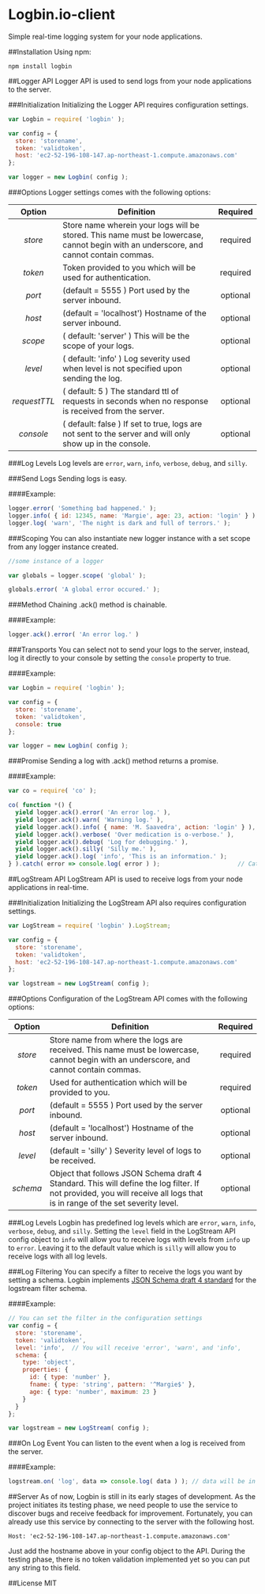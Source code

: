 # Logbin.io-client
Simple real-time logging system for your node applications.

##Installation
Using npm:

    npm install logbin

##Logger API
Logger API is used to send logs from your node applications to the server.

###Initialization
Initializing the Logger API requires configuration settings.

```javascript
var Logbin = require( 'logbin' );

var config = {
  store: 'storename',
  token: 'validtoken',
  host: 'ec2-52-196-108-147.ap-northeast-1.compute.amazonaws.com'
};

var logger = new Logbin( config );
```

###Options
Logger settings comes with the following options:

| Option | Definition | Required |
|:------:| ---------- |:--------:|
| *store* | Store name wherein your logs will be stored. This name must be lowercase, cannot begin with an underscore, and cannot contain commas. | required |
| *token* | Token provided to you which will be used for authentication. | required |
| *port* | (default = 5555 ) Port used by the server inbound. | optional |
| *host* | (default = 'localhost') Hostname of the server inbound. | optional |
| *scope* | ( default: 'server' ) This will be the scope of your logs. | optional |
| *level* | ( default: 'info' ) Log severity used when level is not specified upon sending the log. | optional |
| *requestTTL* | ( default: 5 ) The standard ttl of requests in seconds when no response is received from the server. | optional |
| *console* | ( default: false ) If set to true, logs are not sent to the server and will only show up in the console. | optional |

###Log Levels
Log levels are `error`, `warn`, `info`, `verbose`, `debug`, and `silly`.

###Send Logs
Sending logs is easy.

####Example:
```javascript
logger.error( 'Something bad happened.' );
logger.info( { id: 12345, name: 'Margie', age: 23, action: 'login' } );
logger.log( 'warn', 'The night is dark and full of terrors.' );
```

###Scoping
You can also instantiate new logger instance with a set scope from any logger instance created.

```javascript
//some instance of a logger

var globals = logger.scope( 'global' );

globals.error( 'A global error occured.' );
```
###Method Chaining
.ack() method is chainable.

####Example:

```javascript
logger.ack().error( 'An error log.' )
```

###Transports
You can select not to send your logs to the server, instead, log it directly
to your console by setting the `console` property to true.

####Example:

```javascript
var Logbin = require( 'logbin' );

var config = {
  store: 'storename',
  token: 'validtoken',
  console: true
};

var logger = new Logbin( config );
```

###Promise
Sending a log with .ack() method returns a promise.

####Example:

```javascript
var co = require( 'co' );

co( function *() {
  yield logger.ack().error( 'An error log.' ),                            // Send a log categorized by levels
  yield logger.ack().warn( 'Warning log.' ),
  yield logger.ack().info( { name: 'M. Saavedra', action: 'login' } ),     // You can also send an object
  yield logger.ack().verbose( 'Over medication is o-verbose.' ),
  yield logger.ack().debug( 'Log for debugging.' ),
  yield logger.ack().silly( 'Silly me.' ),
  yield logger.ack().log( 'info', 'This is an information.' );            // Or you can specify the level instead
} ).catch( error => console.log( error ) );                      // Catch reason of rejection
```

##LogStream API
LogStream API is used to receive logs from your node applications in real-time.

###Initialization
Initializing the LogStream API also requires configuration settings.

```javascript
var LogStream = require( 'logbin' ).LogStream;

var config = {
  store: 'storename',
  token: 'validtoken',
  host: 'ec2-52-196-108-147.ap-northeast-1.compute.amazonaws.com'
};

var logstream = new LogStream( config );
```

###Options
Configuration of the LogStream API comes with the following options:

| Option | Definition | Required |
|:------:| ---------- |:--------:|
| *store* | Store name from where the logs are received. This name must be lowercase, cannot begin with an underscore, and cannot contain commas. | required |
| *token* | Used for authentication which will be provided to you. | required |
| *port* | (default = 5555 ) Port used by the server inbound. | optional |
| *host* | (default = 'localhost') Hostname of the server inbound. | optional |
| *level* | (default = 'silly' ) Severity level of logs to be received. | optional |
| *schema* | Object that follows JSON Schema draft 4 Standard. This will define the log filter. If not provided, you will receive all logs that is in range of the set severity level. | optional |

###Log Levels
Logbin has predefined log levels which are `error`, `warn`, `info`, `verbose`, `debug`, and `silly`. Setting the `level` field in the LogStream API config object to `info` will allow you to receive logs with levels from `info` up to `error`. Leaving it to the default value which is `silly` will allow you to receive logs with all log levels.

###Log Filtering
You can specify a filter to receive the logs you want by setting a schema. Logbin implements [JSON Schema draft 4 standard](http://json-schema.org/) for the logstream filter schema.

####Example:

```javascript
// You can set the filter in the configuration settings
var config = {
  store: 'storename',
  token: 'validtoken',
  level: 'info',  // You will receive 'error', 'warn', and 'info',
  schema: {
    type: 'object',
    properties: {
      id: { type: 'number' },
      fname: { type: 'string', pattern: '^Margie$' },
      age: { type: 'number', maximum: 23 }
    }
  }
};

var logstream = new LogStream( config );
```

###On Log Event
You can listen to the event when a log is received from the server.

####Example:

```javascript
logstream.on( 'log', data => console.log( data ) ); // data will be in object form for easier manipulation
```

##Server
As of now, Logbin is still in its early stages of development. As the project initiates its testing phase, we need people to use the service to discover bugs and receive feedback for improvement. Fortunately, you can already use this service by connecting to the server with the following host.

    Host: 'ec2-52-196-108-147.ap-northeast-1.compute.amazonaws.com'

Just add the hostname above in your config object to the API.
During the testing phase, there is no token validation implemented yet so you can put any string to this field.

##License
MIT

